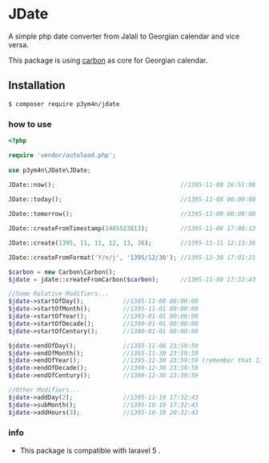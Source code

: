 # JDate

A simple php date converter from Jalali to Georgian calendar and vice versa.

This package is using [carbon](https://github.com/briannesbitt/carbon) as core for Georgian calendar.

## Installation

```
$ composer require p3ym4n/jdate
```

### how to use
 
```php
<?php

require 'vendor/autoload.php';
 
use p3ym4n\JDate\JDate;
 
JDate::now();                                   //1395-11-08 16:51:08

JDate::today();                                 //1395-11-08 00:00:00

JDate::tomorrow();                              //1395-11-09 00:00:00

JDate::createFromTimestamp(1485523813);         //1395-11-08 17:00:13

JDate::create(1395, 11, 11, 12, 13, 36);        //1395-11-11 12:13:36

JDate::createFromFormat('Y/n/j', '1395/12/30'); //1395-12-30 17:01:21

$carbon = new Carbon\Carbon();
$jdate = jdate::createFromCarbon($carbon);      //1395-11-08 17:32:43

//Some Relative Modifiers...
$jdate->startOfDay();           //1395-11-08 00:00:00
$jdate->startOfMonth();         //1395-11-01 00:00:00
$jdate->startOfYear();          //1395-01-01 00:00:00
$jdate->startOfDecade();        //1390-01-01 00:00:00
$jdate->startOfCentury();       //1300-01-01 00:00:00

$jdate->endOfDay();             //1395-11-08 23:59:59
$jdate->endOfMonth();           //1395-11-30 23:59:59
$jdate->endOfYear();            //1395-12-30 23:59:59 (remember that 1395 is a leap year)
$jdate->endOfDecade();          //1399-12-30 23:59:59
$jdate->endOfCentury();         //1399-12-30 23:59:59

//Other Modifiers...
$jdate->addDay(2);              //1395-11-10 17:32:43
$jdate->subMonth();             //1395-10-10 17:32:43
$jdate->addHours(3);            //1395-10-10 20:32:43
 ```

### info

- This package is compatible with laravel 5 .
 